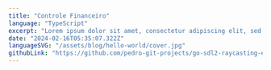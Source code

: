 ```yaml
---
title: "Controle Financeiro"
language: "TypeScript"
excerpt: "Lorem ipsum dolor sit amet, consectetur adipiscing elit, sed do eiusmod tempor incididunt ut labore et dolore magna aliqua. Praesent elementum facilisis leo vel fringilla est ullamcorper eget. At imperdiet dui accumsan sit amet nulla facilities morbi tempus."
date: "2024-02-16T05:35:07.322Z"
languageSVG: "/assets/blog/hello-world/cover.jpg"
githubLink: "https://github.com/pedro-git-projects/go-sdl2-raycasting-engine"
---
```

